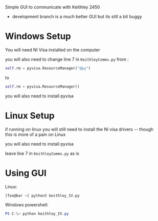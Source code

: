 Simple GUI to communicate with Keithley 2450 

- development branch is a much better GUI but its still a bit buggy 

# Windows Setup
You will need NI Visa installed on the computer 

you will also need to change line 7 in `KeithleyComms.py` from :

~~~python
self.rm = pyvisa.ResourceManager("@py")
~~~

to 

~~~python
self.rm = pyvisa.ResourceManager()
~~~


you will also need to install pyvisa 


# Linux Setup 

if running on linux you will still need to install the NI visa drivers  -- though this is more of a pain on Linux

you will also need to install pyvisa 

leave line 7 in `KeithleyComms.py` as is 


# Using GUI

Linux:
~~~console
[foo@bar ~] python3 keithley_IV.py
~~~

Windows powershell:
~~~powershell
PS C:\> python keithley_IV.py
~~~
